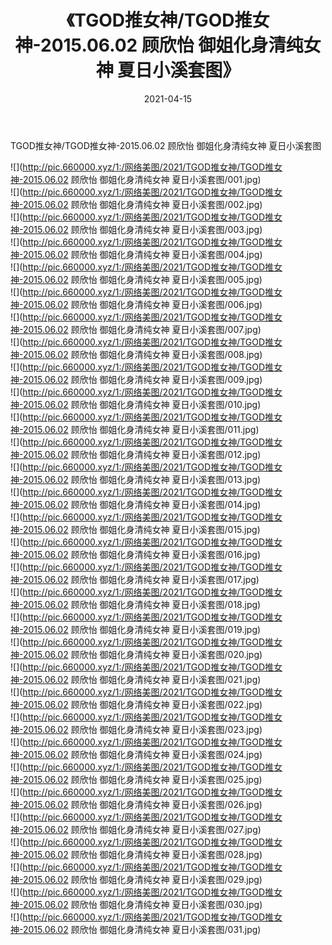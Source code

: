 ﻿---
layout: post
title:  《TGOD推女神/TGOD推女神-2015.06.02 顾欣怡 御姐化身清纯女神 夏日小溪套图》
date:   2021-04-15
img: http://pic.660000.xyz/1:/网络美图/2021/TGOD推女神/TGOD推女神-2015.06.02 顾欣怡 御姐化身清纯女神 夏日小溪套图/000.jpg
categories: [美女, 清纯, 唯美]
---

TGOD推女神/TGOD推女神-2015.06.02 顾欣怡 御姐化身清纯女神 夏日小溪套图

 ![](http://pic.660000.xyz/1:/网络美图/2021/TGOD推女神/TGOD推女神-2015.06.02 顾欣怡 御姐化身清纯女神 夏日小溪套图/001.jpg) <br>![](http://pic.660000.xyz/1:/网络美图/2021/TGOD推女神/TGOD推女神-2015.06.02 顾欣怡 御姐化身清纯女神 夏日小溪套图/002.jpg) <br>![](http://pic.660000.xyz/1:/网络美图/2021/TGOD推女神/TGOD推女神-2015.06.02 顾欣怡 御姐化身清纯女神 夏日小溪套图/003.jpg) <br>![](http://pic.660000.xyz/1:/网络美图/2021/TGOD推女神/TGOD推女神-2015.06.02 顾欣怡 御姐化身清纯女神 夏日小溪套图/004.jpg) <br>![](http://pic.660000.xyz/1:/网络美图/2021/TGOD推女神/TGOD推女神-2015.06.02 顾欣怡 御姐化身清纯女神 夏日小溪套图/005.jpg) <br>![](http://pic.660000.xyz/1:/网络美图/2021/TGOD推女神/TGOD推女神-2015.06.02 顾欣怡 御姐化身清纯女神 夏日小溪套图/006.jpg) <br>![](http://pic.660000.xyz/1:/网络美图/2021/TGOD推女神/TGOD推女神-2015.06.02 顾欣怡 御姐化身清纯女神 夏日小溪套图/007.jpg) <br>![](http://pic.660000.xyz/1:/网络美图/2021/TGOD推女神/TGOD推女神-2015.06.02 顾欣怡 御姐化身清纯女神 夏日小溪套图/008.jpg) <br>![](http://pic.660000.xyz/1:/网络美图/2021/TGOD推女神/TGOD推女神-2015.06.02 顾欣怡 御姐化身清纯女神 夏日小溪套图/009.jpg) <br>![](http://pic.660000.xyz/1:/网络美图/2021/TGOD推女神/TGOD推女神-2015.06.02 顾欣怡 御姐化身清纯女神 夏日小溪套图/010.jpg) <br>![](http://pic.660000.xyz/1:/网络美图/2021/TGOD推女神/TGOD推女神-2015.06.02 顾欣怡 御姐化身清纯女神 夏日小溪套图/011.jpg) <br>![](http://pic.660000.xyz/1:/网络美图/2021/TGOD推女神/TGOD推女神-2015.06.02 顾欣怡 御姐化身清纯女神 夏日小溪套图/012.jpg) <br>![](http://pic.660000.xyz/1:/网络美图/2021/TGOD推女神/TGOD推女神-2015.06.02 顾欣怡 御姐化身清纯女神 夏日小溪套图/013.jpg) <br>![](http://pic.660000.xyz/1:/网络美图/2021/TGOD推女神/TGOD推女神-2015.06.02 顾欣怡 御姐化身清纯女神 夏日小溪套图/014.jpg) <br>![](http://pic.660000.xyz/1:/网络美图/2021/TGOD推女神/TGOD推女神-2015.06.02 顾欣怡 御姐化身清纯女神 夏日小溪套图/015.jpg) <br>![](http://pic.660000.xyz/1:/网络美图/2021/TGOD推女神/TGOD推女神-2015.06.02 顾欣怡 御姐化身清纯女神 夏日小溪套图/016.jpg) <br>![](http://pic.660000.xyz/1:/网络美图/2021/TGOD推女神/TGOD推女神-2015.06.02 顾欣怡 御姐化身清纯女神 夏日小溪套图/017.jpg) <br>![](http://pic.660000.xyz/1:/网络美图/2021/TGOD推女神/TGOD推女神-2015.06.02 顾欣怡 御姐化身清纯女神 夏日小溪套图/018.jpg) <br>![](http://pic.660000.xyz/1:/网络美图/2021/TGOD推女神/TGOD推女神-2015.06.02 顾欣怡 御姐化身清纯女神 夏日小溪套图/019.jpg) <br>![](http://pic.660000.xyz/1:/网络美图/2021/TGOD推女神/TGOD推女神-2015.06.02 顾欣怡 御姐化身清纯女神 夏日小溪套图/020.jpg) <br>![](http://pic.660000.xyz/1:/网络美图/2021/TGOD推女神/TGOD推女神-2015.06.02 顾欣怡 御姐化身清纯女神 夏日小溪套图/021.jpg) <br>![](http://pic.660000.xyz/1:/网络美图/2021/TGOD推女神/TGOD推女神-2015.06.02 顾欣怡 御姐化身清纯女神 夏日小溪套图/022.jpg) <br>![](http://pic.660000.xyz/1:/网络美图/2021/TGOD推女神/TGOD推女神-2015.06.02 顾欣怡 御姐化身清纯女神 夏日小溪套图/023.jpg) <br>![](http://pic.660000.xyz/1:/网络美图/2021/TGOD推女神/TGOD推女神-2015.06.02 顾欣怡 御姐化身清纯女神 夏日小溪套图/024.jpg) <br>![](http://pic.660000.xyz/1:/网络美图/2021/TGOD推女神/TGOD推女神-2015.06.02 顾欣怡 御姐化身清纯女神 夏日小溪套图/025.jpg) <br>![](http://pic.660000.xyz/1:/网络美图/2021/TGOD推女神/TGOD推女神-2015.06.02 顾欣怡 御姐化身清纯女神 夏日小溪套图/026.jpg) <br>![](http://pic.660000.xyz/1:/网络美图/2021/TGOD推女神/TGOD推女神-2015.06.02 顾欣怡 御姐化身清纯女神 夏日小溪套图/027.jpg) <br>![](http://pic.660000.xyz/1:/网络美图/2021/TGOD推女神/TGOD推女神-2015.06.02 顾欣怡 御姐化身清纯女神 夏日小溪套图/028.jpg) <br>![](http://pic.660000.xyz/1:/网络美图/2021/TGOD推女神/TGOD推女神-2015.06.02 顾欣怡 御姐化身清纯女神 夏日小溪套图/029.jpg) <br>![](http://pic.660000.xyz/1:/网络美图/2021/TGOD推女神/TGOD推女神-2015.06.02 顾欣怡 御姐化身清纯女神 夏日小溪套图/030.jpg) <br>![](http://pic.660000.xyz/1:/网络美图/2021/TGOD推女神/TGOD推女神-2015.06.02 顾欣怡 御姐化身清纯女神 夏日小溪套图/031.jpg) <br>